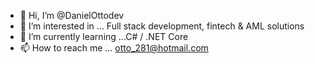 - 👋 Hi, I’m @DanielOttodev
- 👀 I’m interested in ... Full stack development, fintech & AML solutions
- 🌱 I’m currently learning ...C# / .NET Core
- 📫 How to reach me ... otto_281@hotmail.com

<!---
DanielOttodev/DanielOttodev is a ✨ special ✨ repository because its `README.md` (this file) appears on your GitHub profile.
You can click the Preview link to take a look at your changes.
--->
